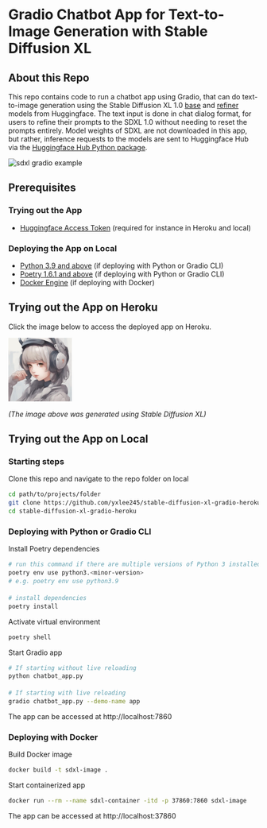# Gradio Chatbot App for Text-to-Image Generation with Stable Diffusion XL

## About this Repo

This repo contains code to run a chatbot app using Gradio, that can do text-to-image generation using the Stable Diffusion XL 1.0 [base](https://huggingface.co/stabilityai/stable-diffusion-xl-base-1.0) and [refiner](https://huggingface.co/stabilityai/stable-diffusion-xl-refiner-1.0) models from Huggingface. The text input is done in chat dialog format, for users to refine their prompts to the SDXL 1.0 without needing to reset the prompts entirely. Model weights of SDXL are not downloaded in this app, but rather, inference requests to the models are sent to Huggingface Hub via the [Huggingface Hub Python package](https://pypi.org/project/huggingface-hub/).

![sdxl gradio example](./images/sdxl-gradio.gif)

## Prerequisites

### Trying out the App
- [Huggingface Access Token](https://huggingface.co/settings/tokens) (required for instance in Heroku and local)

### Deploying the App on Local
- [Python 3.9 and above](https://www.python.org/downloads/) (if deploying with Python or Gradio CLI)
- [Poetry 1.6.1 and above](https://python-poetry.org/docs/#installing-with-the-official-installer) (if deploying with Python or Gradio CLI)
- [Docker Engine](https://docs.docker.com/engine/install/) (if deploying with Docker)

## Trying out the App on Heroku

Click the image below to access the deployed app on Heroku.

<a href="https://sdxl-gradio-2a83d5da2016.herokuapp.com"><img src="./images/sdxl-gradio-heroku-icon.png" alt="sdxl gradio heroku icon" width=128px></a>

_(The image above was generated using Stable Diffusion XL)_

## Trying out the App on Local

### Starting steps

Clone this repo and navigate to the repo folder on local

```bash
cd path/to/projects/folder
git clone https://github.com/yxlee245/stable-diffusion-xl-gradio-heroku.git
cd stable-diffusion-xl-gradio-heroku
```

### Deploying with Python or Gradio CLI

Install Poetry dependencies

```bash
# run this command if there are multiple versions of Python 3 installed in your machine
poetry env use python3.<minor-version>
# e.g. poetry env use python3.9

# install dependencies
poetry install
```

Activate virtual environment

```bash
poetry shell
```

Start Gradio app

```bash
# If starting without live reloading
python chatbot_app.py

# If starting with live reloading
gradio chatbot_app.py --demo-name app
```

The app can be accessed at http://localhost:7860

### Deploying with Docker

Build Docker image

```bash
docker build -t sdxl-image .
```

Start containerized app

```bash
docker run --rm --name sdxl-container -itd -p 37860:7860 sdxl-image
```

The app can be accessed at http://localhost:37860
